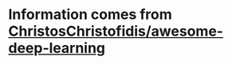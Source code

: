 # Information comes from [ChristosChristofidis/awesome-deep-learning](https://github.com/ChristosChristofidis/awesome-deep-learning)

